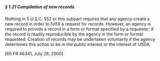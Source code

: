 ##### § 1.21 Compilation of new records. #####

Nothing in 5 U.S.C. 552 or this subpart requires that any agency create a new record in order to fulfill a request for records. However, an agency is required to provide a record in a form or format specified by a requester, if the record is readily reproducible by the agency in the form or format requested. Creation of records may be undertaken voluntarily if the agency determines this action to be in the public interest or the interest of USDA.

[65 FR 46341, July 28, 2000]